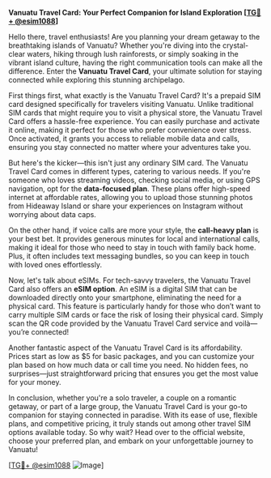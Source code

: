 **Vanuatu Travel Card: Your Perfect Companion for Island Exploration [[TG💪+ @esim1088](https://t.me/s/esim1088)]**

Hello there, travel enthusiasts! Are you planning your dream getaway to the breathtaking islands of Vanuatu? Whether you're diving into the crystal-clear waters, hiking through lush rainforests, or simply soaking in the vibrant island culture, having the right communication tools can make all the difference. Enter the **Vanuatu Travel Card**, your ultimate solution for staying connected while exploring this stunning archipelago.

First things first, what exactly is the Vanuatu Travel Card? It's a prepaid SIM card designed specifically for travelers visiting Vanuatu. Unlike traditional SIM cards that might require you to visit a physical store, the Vanuatu Travel Card offers a hassle-free experience. You can easily purchase and activate it online, making it perfect for those who prefer convenience over stress. Once activated, it grants you access to reliable mobile data and calls, ensuring you stay connected no matter where your adventures take you.

But here's the kicker—this isn't just any ordinary SIM card. The Vanuatu Travel Card comes in different types, catering to various needs. If you're someone who loves streaming videos, checking social media, or using GPS navigation, opt for the **data-focused plan**. These plans offer high-speed internet at affordable rates, allowing you to upload those stunning photos from Hideaway Island or share your experiences on Instagram without worrying about data caps.

On the other hand, if voice calls are more your style, the **call-heavy plan** is your best bet. It provides generous minutes for local and international calls, making it ideal for those who need to stay in touch with family back home. Plus, it often includes text messaging bundles, so you can keep in touch with loved ones effortlessly.

Now, let's talk about eSIMs. For tech-savvy travelers, the Vanuatu Travel Card also offers an **eSIM option**. An eSIM is a digital SIM that can be downloaded directly onto your smartphone, eliminating the need for a physical card. This feature is particularly handy for those who don’t want to carry multiple SIM cards or face the risk of losing their physical card. Simply scan the QR code provided by the Vanuatu Travel Card service and voilà—you’re connected!

Another fantastic aspect of the Vanuatu Travel Card is its affordability. Prices start as low as $5 for basic packages, and you can customize your plan based on how much data or call time you need. No hidden fees, no surprises—just straightforward pricing that ensures you get the most value for your money.

In conclusion, whether you're a solo traveler, a couple on a romantic getaway, or part of a large group, the Vanuatu Travel Card is your go-to companion for staying connected in paradise. With its ease of use, flexible plans, and competitive pricing, it truly stands out among other travel SIM options available today. So why wait? Head over to the official website, choose your preferred plan, and embark on your unforgettable journey to Vanuatu!

[[TG💪+ @esim1088](https://t.me/s/esim1088) ![Image](https://i.postimg.cc/Y0z9fWf4/image.png)]